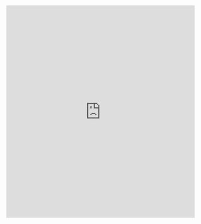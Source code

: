 <p><iframe allowfullscreen width="100%" height="569" class="google-slides-iframe" frameborder="0" scrolling="no" src="https://docs.google.com/presentation/d/e/2PACX-1vT-SXfq0VcSL9s-ZtUBY04dHdhNiop7AcbQcdcAmGK9NxZQXZcy6W7cCsWVmxYtZVpaNQe_wOUF2Nse/embed?start=false&amp;loop=false&amp;delayms=3000"></iframe></p>